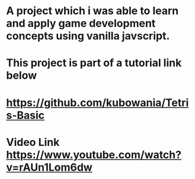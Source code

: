 # A project which i was able to learn and apply game development concepts using vanilla javscript.

# This project is part of a tutorial link below

# https://github.com/kubowania/Tetris-Basic

# Video Link https://www.youtube.com/watch?v=rAUn1Lom6dw
